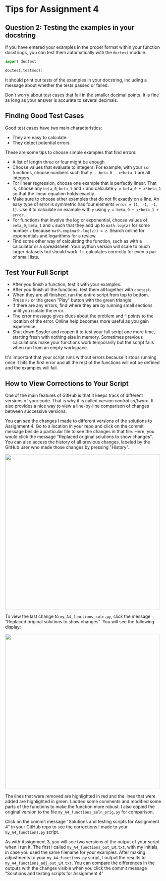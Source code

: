 # Tips for Assignment 4


## Question 2: Testing the examples in your docstring

If you have entered your examples in the proper format within your function docstrings, 
you can test them automatically with the ```doctest``` module. 

```python
import doctest

doctest.testmod()
```

It should print out tests of the examples in your docstring, 
including a message about whether the tests passed or failed. 

Don't worry about test cases that fail in the smaller decimal points.
It is fine as long as your answer is accurate to several decimals. 


## Finding Good Test Cases

Good test cases have two main characteristics:
- They are easy to calculate.
- They detect potential errors.

These are some tips to choose simple examples that find errors: 
- A list of length three or four might be enough
- Choose values that evaluate to integers. 
For example, with your ```ssr``` functions, 
choose numbers such that ```y - beta_0 - x*beta_1``` are all integers. 
- For linear regression, choose one example that is perfectly linear. 
That is, choose any ```beta_0```, ```beta_1``` and ```x``` 
and calculate ```y = beta_0 + x*beta_1``` so that the linear equation holds exactly.
- Make sure to choose other examples that do not fit exactly on a line. 
An easy type of error is symmetric has four elements ```error = [1, -1, -1, 1]```.
Use it to calculate an example with ```y``` 
using ```y = beta_0 + x*beta_1 + error```.
- For functions that involve the log or exponential, choose values of 
```beta_0```, ```beta_1``` and ```x``` such that they add up to ```math.log(z)``` for some number ```z``` because ```math.exp(math.log(z)) = z```. 
Search online for exponentials and logarithms for a review. 
- Find some other way of calculating the function, such as with a calculator or a spreadsheet. Your python version will scale to much larger datasets but should work if it calculates correctly for even a pair of small lists. 


## Test Your Full Script

- After you finish a function, test it with your examples. 
- After you finish all the functions, test them all together with ```doctest```. 
- When they are all finished, run the entire script from top to bottom. 
Press ```F5``` or the green "Play" button with the green triangle.
- If there are any errors, find where they are by running small sections until you isolate the error. 
- The error message gives clues about the problem and ```^``` points to the location of the error. Online help becomes more useful as you gain experience. 
- Shut down Spyder and reopen it to test your full script one more time, 
starting fresh with nothing else in memory. 
Sometimes previous calculations make your functions work temporarily 
but the script fails when run from an empty workspace. 

It's important that your script runs without errors because it stops running once it hits the first error and all the rest of the functions will not be defined
and the examples will fail. 


## How to View Corrections to Your Script

One of the main features of GitHub is that it keeps track
of different versions of your code. 
That is why it is called *version control software*. 
It also provides a nice way to view a line-by-line comparison of changes between successive versions. 

You can see the changes I made to different versions of the solutions to Assignment 4. 
Go to a location in your repo and click on the commit message beside a particular file to see the changes in that file. 
Here, you would click the message 
"Replaced original solutions to show changes". 
You can also access the history of all previous changes, 
labeled by the GitHub user who made those changes by pressing "History". 

<img src="Images/How_to_View_Changes.png" width="500"/>


To view the last change to ```my_A4_functions_soln.py```, 
click the message 
"Replaced original solutions to show changes". 
You will see the following display:


<img src="Images/View_of_Changes.png" width="500"/>

The lines that were removed are highlighted in red 
and the lines that were added are highlighted in green. 
I added some comments and modified some parts of the functions
to make the function more robust. 
I also copied the original version to the file 
```my_A4_functions_soln_orig.py``` 
for comparison. 

Click on the commit message 
"Solutions and testing scripts for Assignment 4"
in your GitHub repo to see the corrections I made to your 
```my_A4_functions.py``` script.

As with Assignment 3, you will see two versions of the output of your script when I run it. 
The first I called ```my_A4_functions_out_LM.txt```, 
with my initials, in case you used the same filename for your examples. 
After making adjustments to your ```my_A4_functions.py``` script, 
I output the results to ```my_A4_functions_adj_out_LM.txt```. 
You can compare the differences in the outputs 
with the changes visible when you click the commit message 
"Solutions and testing scripts for Assignment 4"
